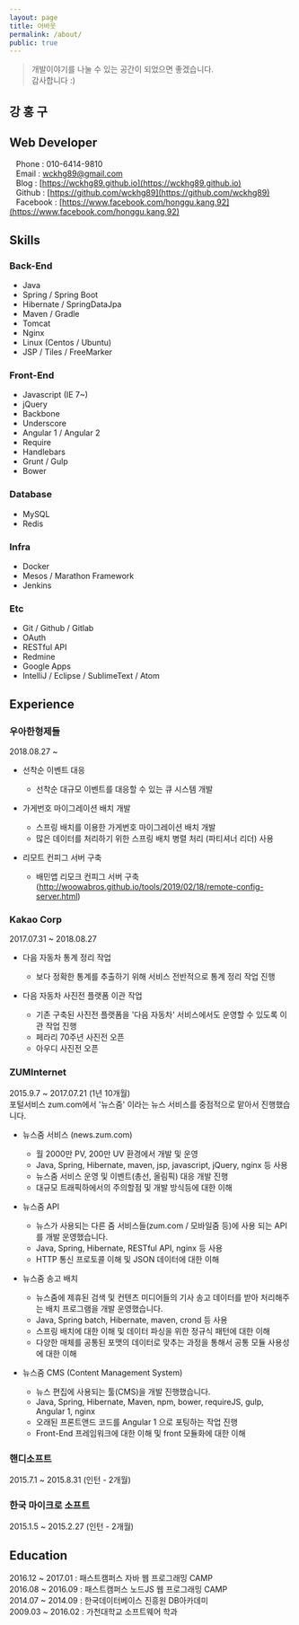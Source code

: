 ```yaml
---
layout: page
title: 어바웃
permalink: /about/
public: true
---
```


> 개발이야기를 나눌 수 있는 공간이 되었으면 좋겠습니다. <br/> 감사합니다 :)


강 홍 구
----------------

Web Developer
----------------

&nbsp;&nbsp; Phone : 010-6414-9810 <br/>
&nbsp;&nbsp; Email : wckhg89@gmail.com <br/>
&nbsp;&nbsp; Blog : [https://wckhg89.github.io](https://wckhg89.github.io) <br/>
&nbsp;&nbsp; Github : [https://github.com/wckhg89](https://github.com/wckhg89) <br/>
&nbsp;&nbsp; Facebook : [https://www.facebook.com/honggu.kang.92](https://www.facebook.com/honggu.kang.92)

Skills
-------

### Back-End
* Java
* Spring / Spring Boot
* Hibernate / SpringDataJpa
* Maven / Gradle
* Tomcat
* Nginx
* Linux (Centos / Ubuntu)
* JSP / Tiles / FreeMarker

### Front-End
* Javascript (IE 7~)
* jQuery
* Backbone
* Underscore
* Angular 1 / Angular 2
* Require
* Handlebars
* Grunt / Gulp
* Bower

### Database
* MySQL
* Redis

### Infra
* Docker
* Mesos / Marathon Framework
* Jenkins

### Etc
* Git / Github / Gitlab
* OAuth
* RESTful API
* Redmine
* Google Apps
* IntelliJ / Eclipse / SublimeText / Atom

Experience
-----------

### 우아한형제들
2018.08.27 ~ <br/>

* 선착순 이벤트 대응
  - 선착순 대규모 이벤트를 대응할 수 있는 큐 시스템 개발

* 가게번호 마이그레이션 배치 개발
  - 스프링 배치를 이용한 가게번호 마이그레이션 배치 개발
  - 많은 데이터를 처리하기 위한 스프링 배치 병렬 처리 (파티셔너 리더) 사용

* 리모트 컨피그 서버 구축
  - 배민앱 리모크 컨피그 서버 구축 (http://woowabros.github.io/tools/2019/02/18/remote-config-server.html)

### Kakao Corp
2017.07.31 ~ 2018.08.27 <br/>

* 다음 자동차 통계 정리 작업
  - 보다 정확한 통계를 추출하기 위해 서비스 전반적으로 통계 정리 작업 진행

* 다음 자동차 사진전 플랫폼 이관 작업
  - 기존 구축된 사진전 플랫폼을 '다음 자동차' 서비스에서도 운영할 수 있도록 이관 작업 진행
  - 페라리 70주년 사진전 오픈
  - 아우디 사진전 오픈

### ZUMInternet
2015.9.7 ~ 2017.07.21 (1년 10개월) <br/>
포털서비스 zum.com에서 '뉴스줌' 이라는 뉴스 서비스를 중점적으로 맡아서 진행했습니다.


* 뉴스줌 서비스 (news.zum.com)
  - 월 2000만 PV, 200만 UV 환경에서 개발 및 운영
  - Java, Spring, Hibernate, maven, jsp, javascript, jQuery, nginx 등 사용
  - 뉴스줌 서비스 운영 및 이벤트(총선, 올림픽) 대응 개발 진행
  - 대규모 트래픽하에서의 주의할점 및 개발 방식등에 대한 이해


* 뉴스줌 API
  - 뉴스가 사용되는 다른 줌 서비스들(zum.com / 모바일줌 등)에 사용 되는 API를 개발 운영했습니다.
  - Java, Spring, Hibernate, RESTful API, nginx 등 사용
  - HTTP 통신 프로토콜 이해 및 JSON 데이터에 대한 이해


* 뉴스줌 송고 배치
  - 뉴스줌에 제휴된 검색 및 컨텐츠 미디어들의 기사 송고 데이터를 받아 처리해주는 배치 프로그램을 개발 운영했습니다.
  - Java, Spring batch, Hibernate, maven, crond 등 사용
  - 스프링 배치에 대한 이해 및 데이터 파싱을 위한 정규식 패턴에 대한 이해
  - 다양한 매체를 공통된 포맷의 데이터로 맞추는 과정을 통해서 공통 모듈 사용성에 대한 이해


* 뉴스줌 CMS (Content Management System)
  - 뉴스 편집에 사용되는 툴(CMS)을 개발 진행했습니다.
  - Java, Spring, Hibernate, Maven, npm, bower, requireJS, gulp, Angular 1, nginx
  - 오래된 프론트앤드 코드를 Angular 1 으로 포팅하는 작업 진행
  - Front-End 프레임워크에 대한 이해 및 front 모듈화에 대한 이해

### 핸디소프트
2015.7.1 ~ 2015.8.31 (인턴 - 2개월)

### 한국 마이크로 소프트
2015.1.5 ~ 2015.2.27 (인턴 - 2개월)



Education
---------
2016.12 ~ 2017.01 : 패스트캠퍼스 자바 웹 프로그래밍 CAMP <br/>
2016.08 ~ 2016.09 : 패스트캠퍼스 노드JS 웹 프로그래밍 CAMP <br/>
2014.07 ~ 2014.09 : 한국데이터베이스 진흥원 DB아카데미 <br/>
2009.03 ~ 2016.02 : 가천대학교 소프트웨어 학과 <br/>
